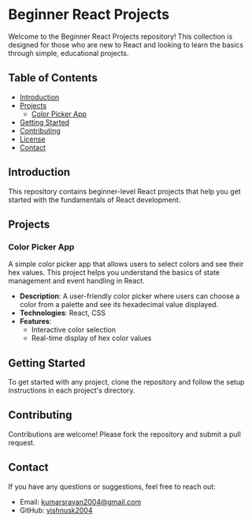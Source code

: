 # Beginner React Projects

Welcome to the Beginner React Projects repository! This collection is designed for those who are new to React and looking to learn the basics through simple, educational projects.

## Table of Contents

- [Introduction](#introduction)
- [Projects](#projects)
  - [Color Picker App](#color-picker-app)
- [Getting Started](#getting-started)
- [Contributing](#contributing)
- [License](#license)
- [Contact](#contact)

## Introduction

This repository contains beginner-level React projects that help you get started with the fundamentals of React development.

## Projects

### Color Picker App

A simple color picker app that allows users to select colors and see their hex values. This project helps you understand the basics of state management and event handling in React.

- **Description**: A user-friendly color picker where users can choose a color from a palette and see its hexadecimal value displayed.
- **Technologies**: React, CSS
- **Features**:
  - Interactive color selection
  - Real-time display of hex color values

## Getting Started

To get started with any project, clone the repository and follow the setup instructions in each project's directory.

## Contributing

Contributions are welcome! Please fork the repository and submit a pull request.

## Contact

If you have any questions or suggestions, feel free to reach out:

- Email: kumarsravan2004@gmail.com
- GitHub: [vishnusk2004](https://github.com/vishnusk2004)
